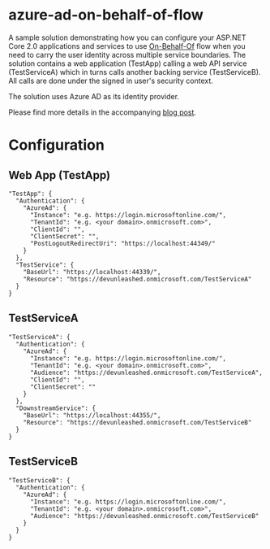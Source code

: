 # azure-ad-on-behalf-of-flow

A sample solution demonstrating how you can configure your ASP.NET Core 2.0 applications and services to use [On-Behalf-Of](https://tools.ietf.org/html/draft-ietf-oauth-token-exchange-02) flow when you need to carry the user identity across multiple service boundaries. The solution contains a web application (TestApp) calling a web API service (TestServiceA) which in turns calls another backing service (TestServiceB). All calls are done under the signed in user's security context.

The solution uses Azure AD as its identity provider.

Please find more details in the accompanying [blog post](https://dzimchuk.net/using-the-on-behalf-of-flow-in-your-aspnet-core-services-protected-by-azure-ad/).

# Configuration

## Web App (TestApp)

```
"TestApp": {
  "Authentication": {
    "AzureAd": {
      "Instance": "e.g. https://login.microsoftonline.com/",
      "TenantId": "e.g. <your domain>.onmicrosoft.com>",
      "ClientId": "",
      "ClientSecret": "",
      "PostLogoutRedirectUri": "https://localhost:44349/"
    }
  },
  "TestService": {
    "BaseUrl": "https://localhost:44339/",
    "Resource": "https://devunleashed.onmicrosoft.com/TestServiceA"
  }
}
```

## TestServiceA

```
"TestServiceA": {
  "Authentication": {
    "AzureAd": {
      "Instance": "e.g. https://login.microsoftonline.com/",
      "TenantId": "e.g. <your domain>.onmicrosoft.com>",
      "Audience": "https://devunleashed.onmicrosoft.com/TestServiceA",
      "ClientId": "",
      "ClientSecret": ""
    }
  },
  "DownstreamService": {
    "BaseUrl": "https://localhost:44355/",
    "Resource": "https://devunleashed.onmicrosoft.com/TestServiceB"
  }
}
```

## TestServiceB

```
"TestServiceB": {
  "Authentication": {
    "AzureAd": {
      "Instance": "e.g. https://login.microsoftonline.com/",
      "TenantId": "e.g. <your domain>.onmicrosoft.com>",
      "Audience": "https://devunleashed.onmicrosoft.com/TestServiceB"
    }
  }
}
```
